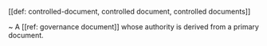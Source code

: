 [[def: controlled-document, controlled document, controlled documents]]

~ A [[ref: governance document]] whose authority is derived from a primary document.

